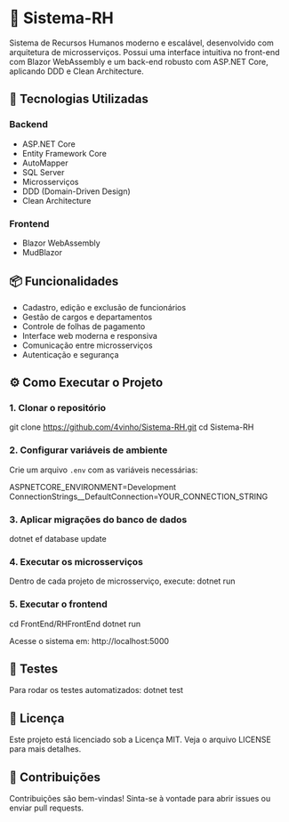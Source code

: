 # 📘 Sistema-RH

Sistema de Recursos Humanos moderno e escalável, desenvolvido com arquitetura de microsserviços. Possui uma interface intuitiva no front-end com Blazor WebAssembly e um back-end robusto com ASP.NET Core, aplicando DDD e Clean Architecture.

## 🚀 Tecnologias Utilizadas

### Backend
- ASP.NET Core
- Entity Framework Core
- AutoMapper
- SQL Server
- Microsserviços
- DDD (Domain-Driven Design)
- Clean Architecture

### Frontend
- Blazor WebAssembly
- MudBlazor

## 📦 Funcionalidades

- Cadastro, edição e exclusão de funcionários
- Gestão de cargos e departamentos
- Controle de folhas de pagamento
- Interface web moderna e responsiva
- Comunicação entre microsserviços
- Autenticação e segurança

## ⚙️ Como Executar o Projeto

### 1. Clonar o repositório
git clone https://github.com/4vinho/Sistema-RH.git
cd Sistema-RH

### 2. Configurar variáveis de ambiente
Crie um arquivo `.env` com as variáveis necessárias:

ASPNETCORE_ENVIRONMENT=Development
ConnectionStrings__DefaultConnection=YOUR_CONNECTION_STRING

### 3. Aplicar migrações do banco de dados
dotnet ef database update

### 4. Executar os microsserviços
Dentro de cada projeto de microsserviço, execute:
dotnet run

### 5. Executar o frontend
cd FrontEnd/RHFrontEnd
dotnet run

Acesse o sistema em: http://localhost:5000

## 🧪 Testes
Para rodar os testes automatizados:
dotnet test

## 📄 Licença
Este projeto está licenciado sob a Licença MIT. Veja o arquivo LICENSE para mais detalhes.

## 🤝 Contribuições
Contribuições são bem-vindas! Sinta-se à vontade para abrir issues ou enviar pull requests.
